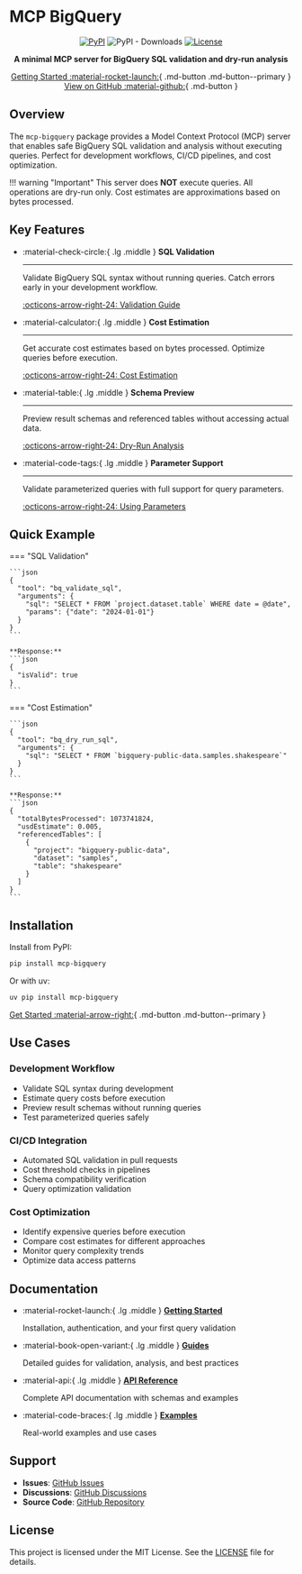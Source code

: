 # MCP BigQuery

<div align="center" markdown>

[![PyPI](https://img.shields.io/pypi/v/mcp-bigquery.svg)](https://pypi.org/project/mcp-bigquery/)
![PyPI - Downloads](https://img.shields.io/pypi/dd/mcp-bigquery)
[![License](https://img.shields.io/badge/License-MIT-blue.svg)](https://opensource.org/licenses/MIT)

**A minimal MCP server for BigQuery SQL validation and dry-run analysis**

[Getting Started :material-rocket-launch:](get-started/index.md){ .md-button .md-button--primary }
[View on GitHub :material-github:](https://github.com/caron14/mcp-bigquery){ .md-button }

</div>

## Overview

The `mcp-bigquery` package provides a Model Context Protocol (MCP) server that enables safe BigQuery SQL validation and analysis without executing queries. Perfect for development workflows, CI/CD pipelines, and cost optimization.

!!! warning "Important"
    This server does **NOT** execute queries. All operations are dry-run only. Cost estimates are approximations based on bytes processed.

## Key Features

<div class="grid cards" markdown>

-   :material-check-circle:{ .lg .middle } **SQL Validation**

    ---

    Validate BigQuery SQL syntax without running queries. Catch errors early in your development workflow.

    [:octicons-arrow-right-24: Validation Guide](guides/validation.md)

-   :material-calculator:{ .lg .middle } **Cost Estimation**

    ---

    Get accurate cost estimates based on bytes processed. Optimize queries before execution.

    [:octicons-arrow-right-24: Cost Estimation](guides/cost-estimation.md)

-   :material-table:{ .lg .middle } **Schema Preview**

    ---

    Preview result schemas and referenced tables without accessing actual data.

    [:octicons-arrow-right-24: Dry-Run Analysis](guides/dry-run.md)

-   :material-code-tags:{ .lg .middle } **Parameter Support**

    ---

    Validate parameterized queries with full support for query parameters.

    [:octicons-arrow-right-24: Using Parameters](guides/parameters.md)

</div>

## Quick Example

=== "SQL Validation"

    ```json
    {
      "tool": "bq_validate_sql",
      "arguments": {
        "sql": "SELECT * FROM `project.dataset.table` WHERE date = @date",
        "params": {"date": "2024-01-01"}
      }
    }
    ```

    **Response:**
    ```json
    {
      "isValid": true
    }
    ```

=== "Cost Estimation"

    ```json
    {
      "tool": "bq_dry_run_sql",
      "arguments": {
        "sql": "SELECT * FROM `bigquery-public-data.samples.shakespeare`"
      }
    }
    ```

    **Response:**
    ```json
    {
      "totalBytesProcessed": 1073741824,
      "usdEstimate": 0.005,
      "referencedTables": [
        {
          "project": "bigquery-public-data",
          "dataset": "samples",
          "table": "shakespeare"
        }
      ]
    }
    ```

## Installation

Install from PyPI:

```bash
pip install mcp-bigquery
```

Or with uv:

```bash
uv pip install mcp-bigquery
```

[Get Started :material-arrow-right:](get-started/installation.md){ .md-button .md-button--primary }

## Use Cases

### Development Workflow

- Validate SQL syntax during development
- Estimate query costs before execution
- Preview result schemas without running queries
- Test parameterized queries safely

### CI/CD Integration

- Automated SQL validation in pull requests
- Cost threshold checks in pipelines
- Schema compatibility verification
- Query optimization validation

### Cost Optimization

- Identify expensive queries before execution
- Compare cost estimates for different approaches
- Monitor query complexity trends
- Optimize data access patterns

## Documentation

<div class="grid cards" markdown>

-   :material-rocket-launch:{ .lg .middle } **[Getting Started](get-started/index.md)**

    Installation, authentication, and your first query validation

-   :material-book-open-variant:{ .lg .middle } **[Guides](guides/index.md)**

    Detailed guides for validation, analysis, and best practices

-   :material-api:{ .lg .middle } **[API Reference](api-reference/index.md)**

    Complete API documentation with schemas and examples

-   :material-code-braces:{ .lg .middle } **[Examples](examples/index.md)**

    Real-world examples and use cases

</div>

## Support

- **Issues**: [GitHub Issues](https://github.com/caron14/mcp-bigquery/issues)
- **Discussions**: [GitHub Discussions](https://github.com/caron14/mcp-bigquery/discussions)
- **Source Code**: [GitHub Repository](https://github.com/caron14/mcp-bigquery)

## License

This project is licensed under the MIT License. See the [LICENSE](https://github.com/caron14/mcp-bigquery/blob/main/LICENSE) file for details.